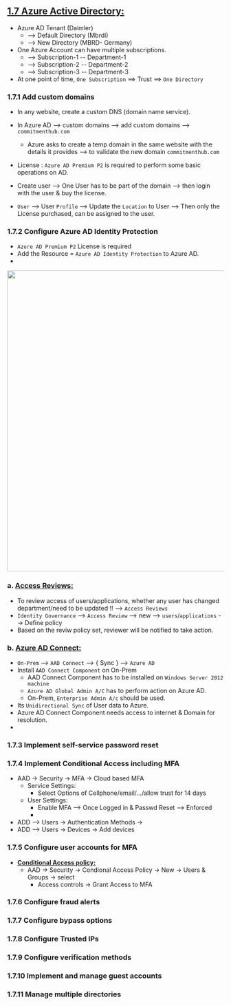 ## [1.7 Azure Active Directory:](https://github.com/hmsvigle/Azure/blob/master/AZ-103-104/01-Azure-AD/01-Manage-Azure-AD-Objects.md)

* Azure AD Tenant (Daimler)
  * --> Default Directory (Mbrdi)
  * --> New Directory (MBRD- Germany)
* One Azure Account can have multiple subscriptions.
   * --> Subscription-1 -- Department-1
   * --> Subscription-2 -- Department-2
   * --> Subscription-3 -- Department-3
* At one point of time, `One Subscription` ==> Trust ==> `One Directory`

### 1.7.1 Add custom domains

* In any website, create a custom DNS (domain name service).
* In Azure AD --> custom domains --> add custom domains --> `commitmenthub.com`
  * Azure asks to create a temp domain in the same website with the details it provides --> to validate the new domain `commitmenthub.com`

* License : `Azure AD Premium P2` is required to perform some basic operations on AD.
* Create user --> One User has to be part of the domain --> then login with the user & buy the license.
* `User` --> User `Profile` --> Update the `Location` to User --> Then only the License purchased, can be assigned to the user.

### 1.7.2 Configure Azure AD Identity Protection

* `Azure AD Premium P2` License is required
* Add the Resource = `Azure AD Identity Protection` to Azure AD.
* 
<img src="https://user-images.githubusercontent.com/24938159/119258923-68812400-bbe9-11eb-9e92-5b8551255bbe.png" width="700">

### a. [Access Reviews:](https://docs.microsoft.com/en-us/azure/active-directory/governance/access-reviews-overview)

* To review access of users/applications, whether any user has changed department/need to be updated !! --> `Access Reviews`
* `Identity Governance` --> `Access Review` --> new --> `users`/`applications` --> Define policy
* Based on the reviw policy set, reviewer will be notified to take action.

### b. [Azure AD Connect:]()

* `On-Prem` --> `AAD Connect` --> { Sync }  --> `Azure AD`
* Install `AAD Connect Component` on On-Prem
  * AAD Connect Component has to be installed on `Windows Server 2012 machine`
  * `Azure AD Global Admin A/C` has to perform action on Azure AD.
  * On-Prem, `Enterprise Admin A/c` should be used.
* Its `Unidirectional Sync` of User data to Azure.
* Azure AD Connect Component needs access to internet & Domain for resolution.
* 

### 1.7.3 Implement self-service password reset


### 1.7.4 Implement Conditional Access including MFA

* AAD -> Security -> MFA -> Cloud based MFA 
  * Service Settings:
    * Select Options of Cellphone/email/.../allow trust for 14 days
  * User Settings:
    * Enable MFA --> Once Logged in & Passwd Reset --> Enforced
    * 
* ADD --> Users -> Authentication Methods -> 
* ADD --> Users -> Devices -> Add devices  

### 1.7.5 Configure user accounts for MFA

* [**Conditional Access policy:**](https://docs.microsoft.com/en-us/azure/active-directory/authentication/tutorial-enable-azure-mfa?bc=/azure/active-directory/conditional-access/breadcrumb/toc.json&toc=/azure/active-directory/conditional-access/toc.json#create-a-conditional-access-policy)
  * AAD -> Security -> Condional Access Policy -> New -> Users & Groups -> select
    * Access controls -> Grant Access to MFA 
 

### 1.7.6 Configure fraud alerts


### 1.7.7 Configure bypass options


### 1.7.8 Configure Trusted IPs


### 1.7.9 Configure verification methods


### 1.7.10 Implement and manage guest accounts


### 1.7.11 Manage multiple directories
